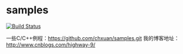 samples
===================
[![Build Status](https://travis-ci.org/chxuan/samples.svg?branch=master)](https://travis-ci.org/chxuan/samples)

一些C/C++例程：https://github.com/chxuan/samples.git
我的博客地址：http://www.cnblogs.com/highway-9/

